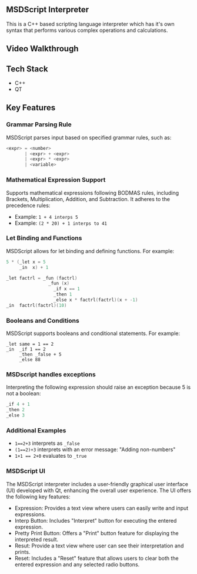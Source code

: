 ## MSDScript Interpreter

This is a C++ based scripting language interpreter which has it's own syntax that performs various complex operations and calculations.

## Video Walkthrough

## Tech Stack
* C++
* QT
  
## Key Features

### Grammar Parsing Rule
MSDScript parses input based on specified grammar rules, such as:

  ```c++
  <expr> = <number>
         | <expr> + <expr>
         | <expr> * <expr>
         | <variable>
  ```
### Mathematical Expression Support
Supports mathematical expressions following BODMAS rules, including Brackets, Multiplication, Addition, and Subtraction. It adheres to the precedence rules:

  - Example: `1 + 4 interps 5`
  - Example: `(2 * 20) + 1 interps to 41 `

### Let Binding and Functions 
MSDScript allows for let binding and defining functions. For example:

  ```c++
  5 * (_let x = 5
       _in  x) + 1
  ```

  ```c++
  _let factrl = _fun (factrl)
                  _fun (x)
                    _if x == 1
                    _then 1
                    _else x * factrl(factrl)(x + -1)
  _in  factrl(factrl)(10)
  ```

### Booleans and Conditions  
MSDScript supports booleans and conditional statements. For example:

  ```
  _let same = 1 == 2
  _in  _if 1 == 2
       _then _false + 5
       _else 88
  ```

### MSDscript handles exceptions  
Interpreting the following expression should raise an exception because 5 is not a boolean:

  ```c++
  _if 4 + 1
  _then 2
  _else 3
  ```

### Additional Examples 
  - `1==2+3` interprets as `_false`
  - `(1==2)+3` interprets with an error message: "Adding non-numbers"
  - `1+1 == 2+0` evaluates to `_true`

### MSDScript UI    
The MSDScript interpreter includes a user-friendly graphical user interface (UI) developed with Qt, enhancing the overall user experience.
The UI offers the following key features:

* Expression: Provides a text view where users can easily write and input expressions.
* Interp Button: Includes "Interpret" button for executing the entered expression.
* Pretty Print Button: Offers a "Print" button feature for displaying the interpreted result.
* Resut: Provide a text view where user can see their interpretation and prints.
* Reset: Includes a "Reset" feature that allows users to clear both the entered expression and any selected radio buttons.

